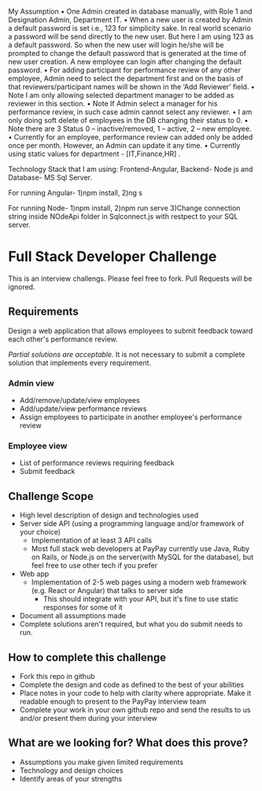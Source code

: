 My Assumption
•	One Admin created in database manually, with Role 1 and Designation Admin, Department IT.
•	When a new user is created by Admin a default password is set i.e., 123 for simplicity sake. In real world scenario a password will be send directly to the new user. But here I am using 123 as a default password. So when the new user will login he/she will be prompted to change the default password that is generated at the time of new user creation. A new employee can login after changing the default password.
•	For adding participant for performance review of any other employee, Admin need to select the department first and on the basis of that reviewers/participant names will be shown in the ‘Add Reviewer’ field. 
•	Note I am only allowing selected department manager to be added as reviewer in this section.
•	Note If Admin select a manager for his performance review, in such case admin cannot select any reviewer. 
•	I am only doing soft delete of employees in the DB changing their status to 0.
•	Note there are 3 Status 0 – inactive/removed, 1 – active, 2 – new employee.
•	Currently for an employee, performance review can added only be added once per month. However, an Admin can update it any time.
•	Currently using static values for department - [IT,Finance,HR] .

Technology Stack that I am using: Frontend-Angular, Backend- Node js and Database- MS Sql Server.

For running Angular- 1)npm install, 2)ng s 

For running Node- 1)npm install, 2)npm run serve 3)Change connection string inside NOdeApi folder in Sqlconnect.js with restpect to your SQL server.




# Full Stack Developer Challenge
This is an interview challengs. Please feel free to fork. Pull Requests will be ignored.

## Requirements
Design a web application that allows employees to submit feedback toward each other's performance review.

*Partial solutions are acceptable.*  It is not necessary to submit a complete solution that implements every requirement.

### Admin view
* Add/remove/update/view employees
* Add/update/view performance reviews
* Assign employees to participate in another employee's performance review

### Employee view
* List of performance reviews requiring feedback
* Submit feedback

## Challenge Scope
* High level description of design and technologies used
* Server side API (using a programming language and/or framework of your choice)
  * Implementation of at least 3 API calls
  * Most full stack web developers at PayPay currently use Java, Ruby on Rails, or Node.js on the server(with MySQL for the database), but feel free to use other tech if you prefer
* Web app
  * Implementation of 2-5 web pages using a modern web framework (e.g. React or Angular) that talks to server side
    * This should integrate with your API, but it's fine to use static responses for some of it 
* Document all assumptions made
* Complete solutions aren't required, but what you do submit needs to run.

## How to complete this challenge
* Fork this repo in github
* Complete the design and code as defined to the best of your abilities
* Place notes in your code to help with clarity where appropriate. Make it readable enough to present to the PayPay interview team
* Complete your work in your own github repo and send the results to us and/or present them during your interview

## What are we looking for? What does this prove?
* Assumptions you make given limited requirements
* Technology and design choices
* Identify areas of your strengths
